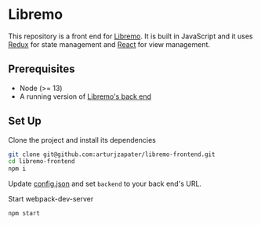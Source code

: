 # Libremo

This repository is a front end for [Libremo](https://github.com/arturjzapater/libremo). It is built in JavaScript and it uses [Redux](https://redux.js.org/) for state management and [React](https://reactjs.org/) for view management.

## Prerequisites

- Node (>= 13)
- A running version of [Libremo's back end](https://github.com/arturjzapater/libremo)

## Set Up

Clone the project and install its dependencies

```bash
git clone git@github.com:arturjzapater/libremo-frontend.git
cd libremo-frontend
npm i
```

Update [config.json](config.json) and set `backend` to your back end's URL.

Start webpack-dev-server

```bash
npm start
```